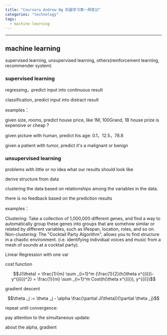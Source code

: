 ```yaml
---
title: "Coursera Andrew Ng 机器学习第一周笔记"
categories: "technology"
tags:
  - machine-learning
---
```


---

## machine learning

supervised learning, unsupervised learning, others(reinforcement learning, recommender system)

### supervised learning

regressing，predict input into continuous result

classification, predict input into distract result

examples：

given size, rooms, predict house price, like 1M, 100Grand, 1B house prize is expensive or cheap ?

given picture with human, predict his age: 0.1，12.5，78.8

given a patient with tumor, predict it's a malignant or benign

### unsupervised learning

problems with little or no idea what our results should look like

derive structure from data

clustering the data based on relationships among the variables in the data.

there is no feedback based on the prediction results

examples：

Clustering: Take a collection of 1,000,000 different genes, and find a way to automatically group these genes into groups that are somehow similar or related by different variables, such as lifespan, location, roles, and so on.
Non-clustering: The "Cocktail Party Algorithm", allows you to find structure in a chaotic environment. (i.e. identifying individual voices and music from a mesh of sounds at a cocktail party).

Linear Regression with one var

cost function

$$J(\theta) = \frac{1}{m} \sum _{i=1}^m {\frac{1}{2}(h(\theta x^{(i)})-y^{(i)})^2} = \frac{1}{m} \sum _{i=1}^m Cost(h(\theta x^{(i)}), y^{(i)})$$

gradient descent

$$\theta _j := \theta _j - \alpha \frac{\partial J(\theta)}{\partial \theta _j}$$

repeat until convergence:



pay attention to the simultaneous update:


about the alpha, gradient

